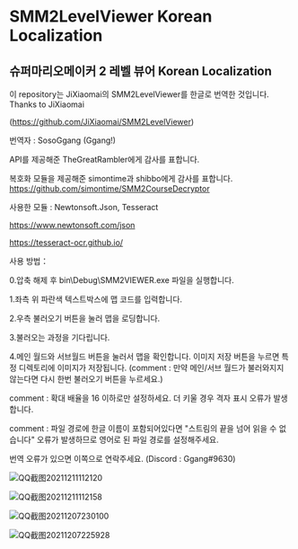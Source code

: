 # SMM2LevelViewer Korean Localization
## 슈퍼마리오메이커 2 레벨 뷰어 Korean Localization

이 repository는 JiXiaomai의 SMM2LevelViewer를 한글로 번역한 것입니다. Thanks to JiXiaomai

(https://github.com/JiXiaomai/SMM2LevelViewer)

번역자 : SosoGgang (Ggang!)


API를 제공해준 TheGreatRambler에게 감사를 표합니다.

복호화 모듈을 제공해준 simontime과 shibbo에게 감사를 표합니다.
https://github.com/simontime/SMM2CourseDecryptor

사용한 모듈 : Newtonsoft.Json, Tesseract

https://www.newtonsoft.com/json

https://tesseract-ocr.github.io/



사용 방법：

0.압축 해제 후 bin\Debug\SMM2VIEWER.exe 파일을 실행합니다.

1.좌측 위 파란색 텍스트박스에 맵 코드를 입력합니다.

2.우측 불러오기 버튼을 눌러 맵을 로딩합니다.

3.불러오는 과정을 기다립니다.

4.메인 월드와 서브월드 버튼을 눌러서 맵을 확인합니다. 이미지 저장 버튼을 누르면 특정 디렉토리에 이미지가 저장됩니다. 
(comment : 만약 메인/서브 월드가 불러와지지 않는다면 다시 한번 불러오기 버튼을 누르세요.)

comment : 확대 배율을 16 이하로만 설정하세요. 더 키울 경우 격자 표시 오류가 발생합니다.

comment : 파일 경로에 한글 이름이 포함되어있다면 "스트림의 끝을 넘어 읽을 수 없습니다" 오류가 발생하므로 영어로 된 파일 경로를 설정해주세요.

번역 오류가 있으면 이쪽으로 연락주세요. (Discord : Ggang#9630)

![QQ截图20211211112120](https://user-images.githubusercontent.com/20100838/145671934-b4d6f2e5-6e12-49d6-a793-984fbd16ad12.jpg)

![QQ截图20211211112158](https://user-images.githubusercontent.com/20100838/145671936-6994d302-0cf4-4307-8066-2ac8a0090693.jpg)

![QQ截图20211207230100](https://user-images.githubusercontent.com/20100838/145671941-15b4b5fb-b5dd-4040-8c44-965a58c76a8f.jpg)

![QQ截图20211207225928](https://user-images.githubusercontent.com/20100838/145671944-a039ddfa-63af-465d-9c9a-81353971fd92.jpg)

